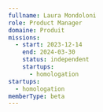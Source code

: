 ```yaml
---
fullname: Laura Mondoloni
role: Product Manager
domaine: Produit
missions:
  - start: 2023-12-14
    end: 2024-03-30
    status: independent
    startups:
      - homologation
startups:
  - homologation
memberType: beta
---
```

